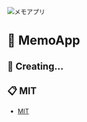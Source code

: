 ![メモアプリ](https://user-images.githubusercontent.com/46050182/83343019-636bfa80-a330-11ea-8646-e1d8e782bda7.png)
# :memo: MemoApp
## :runner: Creating...
## :clipboard: MIT 
- [MIT](https://raw.githubusercontent.com/mune92283498/memo_react_app/master/LICENSE)